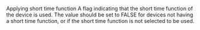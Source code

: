 Applying short time function A flag indicating that the short time function of the device is used. The value should be set to FALSE for devices not having a short time function, or if the short time function is not selected to be used.
